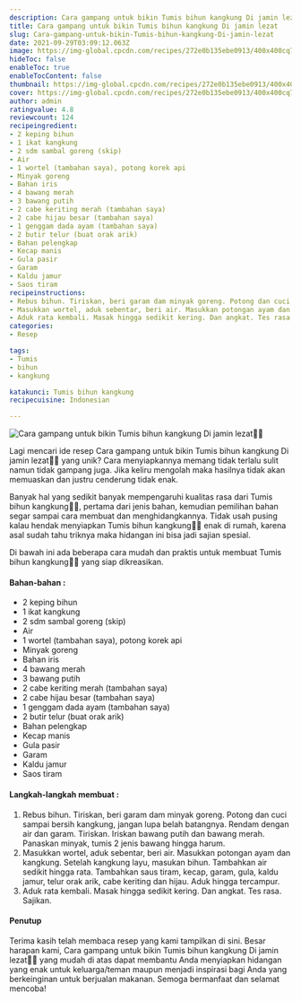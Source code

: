```yaml
---
description: Cara gampang untuk bikin Tumis bihun kangkung Di jamin lezat"
title: Cara gampang untuk bikin Tumis bihun kangkung Di jamin lezat
slug: Cara-gampang-untuk-bikin-Tumis-bihun-kangkung-Di-jamin-lezat
date: 2021-09-29T03:09:12.063Z
image: https://img-global.cpcdn.com/recipes/272e0b135ebe0913/400x400cq70/photo.jpg
hideToc: false
enableToc: true
enableTocContent: false
thumbnail: https://img-global.cpcdn.com/recipes/272e0b135ebe0913/400x400cq70/photo.jpg
cover: https://img-global.cpcdn.com/recipes/272e0b135ebe0913/400x400cq70/photo.jpg
author: admin
ratingvalue: 4.8
reviewcount: 124
recipeingredient:
- 2 keping bihun
- 1 ikat kangkung
- 2 sdm sambal goreng (skip)
- Air
- 1 wortel (tambahan saya), potong korek api
- Minyak goreng
- Bahan iris
- 4 bawang merah
- 3 bawang putih
- 2 cabe keriting merah (tambahan saya)
- 2 cabe hijau besar (tambahan saya)
- 1 genggam dada ayam (tambahan saya)
- 2 butir telur (buat orak arik)
- Bahan pelengkap
- Kecap manis
- Gula pasir
- Garam
- Kaldu jamur
- Saos tiram
recipeinstructions:
- Rebus bihun. Tiriskan, beri garam dam minyak goreng. Potong dan cuci sampai bersih kangkung, jangan lupa belah batangnya. Rendam dengan air dan garam. Tiriskan. Iriskan bawang putih dan bawang merah. Panaskan minyak, tumis 2 jenis bawang hingga harum.
- Masukkan wortel, aduk sebentar, beri air. Masukkan potongan ayam dan kangkung. Setelah kangkung layu, masukan bihun. Tambahkan air sedikit hingga rata. Tambahkan saus tiram, kecap, garam, gula, kaldu jamur, telur orak arik, cabe keriting dan hijau. Aduk hingga tercampur.
- Aduk rata kembali. Masak hingga sedikit kering. Dan angkat. Tes rasa. Sajikan.
categories:
- Resep

tags:
- Tumis
- bihun
- kangkung

katakunci: Tumis bihun kangkung
recipecuisine: Indonesian

---
```


![Cara gampang untuk bikin Tumis bihun kangkung Di jamin lezat👩‍🍳](https://img-global.cpcdn.com/recipes/272e0b135ebe0913/400x400cq70/photo.jpg)

Lagi mencari ide resep Cara gampang untuk bikin Tumis bihun kangkung Di jamin lezat👩‍🍳 yang unik? Cara menyiapkannya memang tidak terlalu sulit namun tidak gampang juga. Jika keliru mengolah maka hasilnya tidak akan memuaskan dan justru cenderung tidak enak.

Banyak hal yang sedikit banyak mempengaruhi kualitas rasa dari Tumis bihun kangkung👩‍🍳, pertama dari jenis bahan, kemudian pemilihan bahan segar sampai cara membuat dan menghidangkannya. Tidak usah pusing kalau hendak menyiapkan Tumis bihun kangkung👩‍🍳 enak di rumah, karena asal sudah tahu triknya maka hidangan ini bisa jadi sajian spesial.

Di bawah ini ada beberapa cara mudah dan praktis untuk membuat Tumis bihun kangkung👩‍🍳 yang siap dikreasikan.

<!--inarticleads1-->

#### Bahan-bahan :

- 2 keping bihun
- 1 ikat kangkung
- 2 sdm sambal goreng (skip)
- Air
- 1 wortel (tambahan saya), potong korek api
- Minyak goreng
- Bahan iris
- 4 bawang merah
- 3 bawang putih
- 2 cabe keriting merah (tambahan saya)
- 2 cabe hijau besar (tambahan saya)
- 1 genggam dada ayam (tambahan saya)
- 2 butir telur (buat orak arik)
- Bahan pelengkap
- Kecap manis
- Gula pasir
- Garam
- Kaldu jamur
- Saos tiram

<!--inarticleads2-->

#### Langkah-langkah membuat :

1. Rebus bihun. Tiriskan, beri garam dam minyak goreng. Potong dan cuci sampai bersih kangkung, jangan lupa belah batangnya. Rendam dengan air dan garam. Tiriskan. Iriskan bawang putih dan bawang merah. Panaskan minyak, tumis 2 jenis bawang hingga harum.
1. Masukkan wortel, aduk sebentar, beri air. Masukkan potongan ayam dan kangkung. Setelah kangkung layu, masukan bihun. Tambahkan air sedikit hingga rata. Tambahkan saus tiram, kecap, garam, gula, kaldu jamur, telur orak arik, cabe keriting dan hijau. Aduk hingga tercampur.
1. Aduk rata kembali. Masak hingga sedikit kering. Dan angkat. Tes rasa. Sajikan.

#### Penutup

Terima kasih telah membaca resep yang kami tampilkan di sini. Besar harapan kami, Cara gampang untuk bikin Tumis bihun kangkung Di jamin lezat👩‍🍳 yang mudah di atas dapat membantu Anda menyiapkan hidangan yang enak untuk keluarga/teman maupun menjadi inspirasi bagi Anda yang berkeinginan untuk berjualan makanan. Semoga bermanfaat dan selamat mencoba!